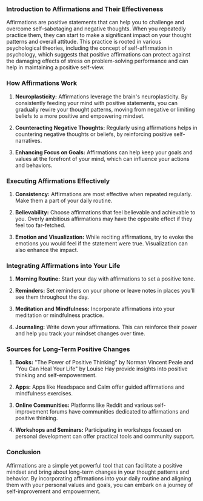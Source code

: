 ### Introduction to Affirmations and Their Effectiveness

Affirmations are positive statements that can help you to challenge and overcome self-sabotaging and negative thoughts. When you repeatedly practice them, they can start to make a significant impact on your thought patterns and overall attitude. This practice is rooted in various psychological theories, including the concept of self-affirmation in psychology, which suggests that positive affirmations can protect against the damaging effects of stress on problem-solving performance and can help in maintaining a positive self-view.

### How Affirmations Work

1. **Neuroplasticity:** Affirmations leverage the brain's neuroplasticity. By consistently feeding your mind with positive statements, you can gradually rewire your thought patterns, moving from negative or limiting beliefs to a more positive and empowering mindset.

2. **Counteracting Negative Thoughts:** Regularly using affirmations helps in countering negative thoughts or beliefs, by reinforcing positive self-narratives.

3. **Enhancing Focus on Goals:** Affirmations can help keep your goals and values at the forefront of your mind, which can influence your actions and behaviors.

### Executing Affirmations Effectively

1. **Consistency:** Affirmations are most effective when repeated regularly. Make them a part of your daily routine.

2. **Believability:** Choose affirmations that feel believable and achievable to you. Overly ambitious affirmations may have the opposite effect if they feel too far-fetched.

3. **Emotion and Visualization:** While reciting affirmations, try to evoke the emotions you would feel if the statement were true. Visualization can also enhance the impact.

### Integrating Affirmations into Your Life

1. **Morning Routine:** Start your day with affirmations to set a positive tone.

2. **Reminders:** Set reminders on your phone or leave notes in places you’ll see them throughout the day.

3. **Meditation and Mindfulness:** Incorporate affirmations into your meditation or mindfulness practice.

4. **Journaling:** Write down your affirmations. This can reinforce their power and help you track your mindset changes over time.

### Sources for Long-Term Positive Changes

1. **Books:** "The Power of Positive Thinking" by Norman Vincent Peale and "You Can Heal Your Life" by Louise Hay provide insights into positive thinking and self-empowerment.

2. **Apps:** Apps like Headspace and Calm offer guided affirmations and mindfulness exercises.

3. **Online Communities:** Platforms like Reddit and various self-improvement forums have communities dedicated to affirmations and positive thinking.

4. **Workshops and Seminars:** Participating in workshops focused on personal development can offer practical tools and community support.

### Conclusion

Affirmations are a simple yet powerful tool that can facilitate a positive mindset and bring about long-term changes in your thought patterns and behavior. By incorporating affirmations into your daily routine and aligning them with your personal values and goals, you can embark on a journey of self-improvement and empowerment.
